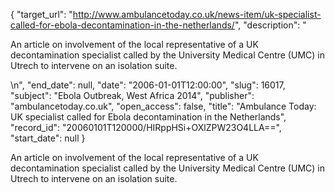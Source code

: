 {
  "target_url": "http://www.ambulancetoday.co.uk/news-item/uk-specialist-called-for-ebola-decontamination-in-the-netherlands/", 
  "description": "<p>An article on involvement of the local representative of a UK decontamination specialist called by the University Medical Centre (UMC) in Utrech to intervene on an isolation suite.</p>\n", 
  "end_date": null, 
  "date": "2006-01-01T12:00:00", 
  "slug": 16017, 
  "subject": "Ebola Outbreak, West Africa 2014", 
  "publisher": "ambulancetoday.co.uk", 
  "open_access": false, 
  "title": "Ambulance Today: UK specialist called for Ebola decontamination in the Netherlands", 
  "record_id": "20060101T120000/HIRppHSi+OXlZPW23O4LLA==", 
  "start_date": null
}

<p>An article on involvement of the local representative of a UK decontamination specialist called by the University Medical Centre (UMC) in Utrech to intervene on an isolation suite.</p>
